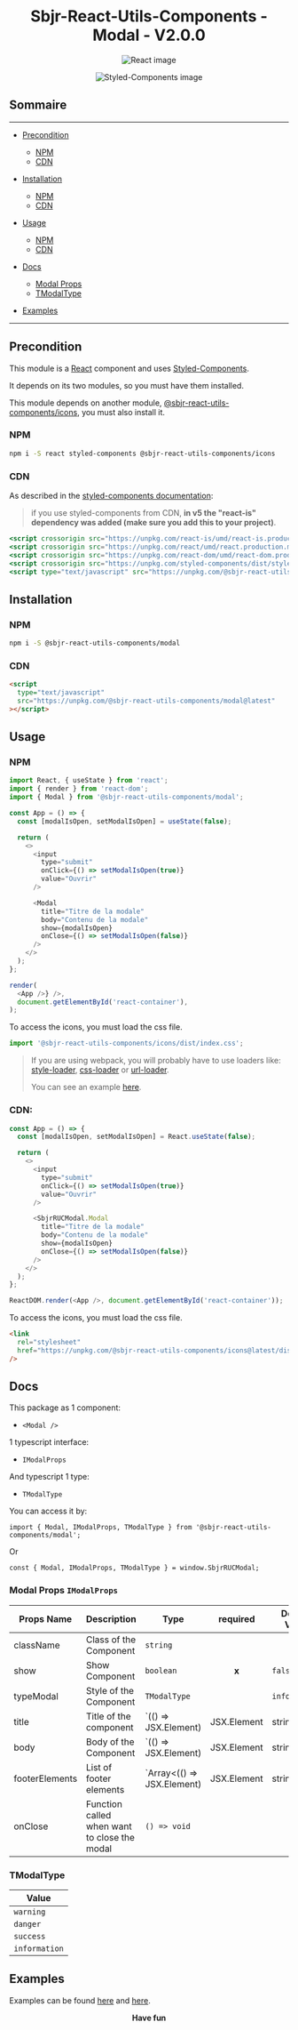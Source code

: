 <div align="center">

# Sbjr-React-Utils-Components - Modal - V2.0.0

</div>

<div align="center">

![React image](https://encrypted-tbn0.gstatic.com/images?q=tbn:ANd9GcSaMlUbPKRkWDuPrGLln27cr6_EK6ipM3Rw_vxNIxDaOVJA2e4O&s)

</div>

<div align="center">

![Styled-Components image](https://encrypted-tbn0.gstatic.com/images?q=tbn:ANd9GcRpayYM9FP_pcFaprfSXRI7eLeCNEfmtGppYKPHxnOmzny9y0eY&s)

</div>

## Sommaire

---

- [Precondition](#precondition)

  - [NPM](#npm)
  - [CDN](#cdn)

- [Installation](#installation)

  - [NPM](#npm-1)
  - [CDN](#cdn-1)

- [Usage](#usage)

  - [NPM](#npm-2)
  - [CDN](#cdn-2)

- [Docs](#docs)

  - [Modal Props](#modal-props-imodalprops)
  - [TModalType](#tmodaltype)

- [Examples](#examples)

---

## Precondition

This module is a [React](https://github.com/facebook/react) component and uses [Styled-Components](https://github.com/styled-components/styled-components).

It depends on its two modules, so you must have them installed.

This module depends on another module, [@sbjr-react-utils-components/icons](https://github.com/SbibouJr/Sbjr-React-Utils-Components/tree/master/packages/icons), you must also install it.

### NPM

```bash
npm i -S react styled-components @sbjr-react-utils-components/icons
```

### CDN

As described in the [styled-components documentation](https://styled-components.com/releases#v5.0.0):

> if you use styled-components from CDN, **in v5 the "react-is" dependency was added (make sure you add this to your project)**.

```jsx
<script crossorigin src="https://unpkg.com/react-is/umd/react-is.production.min.js"></script>
<script crossorigin src="https://unpkg.com/react/umd/react.production.min.js"></script>
<script crossorigin src="https://unpkg.com/react-dom/umd/react-dom.production.min.js"></script>
<script crossorigin src="https://unpkg.com/styled-components/dist/styled-components.min.js" ></script>
<script type="text/javascript" src="https://unpkg.com/@sbjr-react-utils-components/icons@latest"></script>
```

## Installation

### NPM

```bash
npm i -S @sbjr-react-utils-components/modal
```

### CDN

```html
<script
  type="text/javascript"
  src="https://unpkg.com/@sbjr-react-utils-components/modal@latest"
></script>
```

## Usage

### NPM

```js
import React, { useState } from 'react';
import { render } from 'react-dom';
import { Modal } from '@sbjr-react-utils-components/modal';

const App = () => {
  const [modalIsOpen, setModalIsOpen] = useState(false);

  return (
    <>
      <input
        type="submit"
        onClick={() => setModalIsOpen(true)}
        value="Ouvrir"
      />

      <Modal
        title="Titre de la modale"
        body="Contenu de la modale"
        show={modalIsOpen}
        onClose={() => setModalIsOpen(false)}
      />
    </>
  );
};

render(
  <App />} />,
  document.getElementById('react-container'),
);
```

To access the icons, you must load the css file.

```js
import '@sbjr-react-utils-components/icons/dist/index.css';
```

> If you are using webpack, you will probably have to use loaders like:
> [style-loader](https://github.com/webpack-contrib/style-loader),
> [css-loader](https://github.com/webpack-contrib/css-loader)
> or [url-loader](https://github.com/webpack-contrib/url-loader).
>
> You can see an example [here](../../apps/modal-exemple/package.json).

### CDN:

```js
const App = () => {
  const [modalIsOpen, setModalIsOpen] = React.useState(false);

  return (
    <>
      <input
        type="submit"
        onClick={() => setModalIsOpen(true)}
        value="Ouvrir"
      />

      <SbjrRUCModal.Modal
        title="Titre de la modale"
        body="Contenu de la modale"
        show={modalIsOpen}
        onClose={() => setModalIsOpen(false)}
      />
    </>
  );
};

ReactDOM.render(<App />, document.getElementById('react-container'));
```

To access the icons, you must load the css file.

```html
<link
  rel="stylesheet"
  href="https://unpkg.com/@sbjr-react-utils-components/icons@latest/dist/index.css"
/>
```

## Docs

This package as 1 component:

- `<Modal />`

1 typescript interface:

- `IModalProps`

And typescript 1 type:

- `TModalType`

You can access it by:

`import { Modal, IModalProps, TModalType } from '@sbjr-react-utils-components/modal';`

Or

`const { Modal, IModalProps, TModalType } = window.SbjrRUCModal;`

### Modal Props `IModalProps`

| Props Name     | Description                                  | Type                                                | required | Default Value |
| -------------- | -------------------------------------------- | --------------------------------------------------- | :------: | ------------- |
| className      | Class of the Component                       | `string`                                            |          |               |
| show           | Show Component                               | `boolean`                                           |  **x**   | `false`       |
| typeModal      | Style of the Component                       | `TModalType`                                        |          | `information` |
| title          | Title of the component                       | `(() => JSX.Element) | JSX.Element | string`        |          | 'Modal Title' |
| body           | Body of the Component                        | `(() => JSX.Element) | JSX.Element | string`        |          | 'Modal Body'  |
| footerElements | List of footer elements                      | `Array<(() => JSX.Element) | JSX.Element | string>` |          |               |
| onClose        | Function called when want to close the modal | `() => void`                                        |          |               |

### TModalType

| Value         |
| ------------- |
| `warning`     |
| `danger`      |
| `success`     |
| `information` |

## Examples

Examples can be found [here](../../apps/modal-exemple) and [here](../../apps/modal-exemple-cdn).

<div align="center">

**Have fun**

</div>

